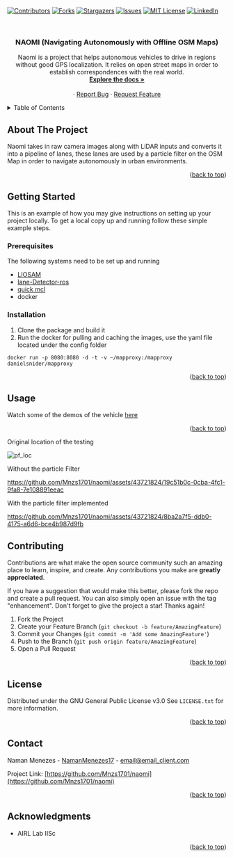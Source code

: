 <!-- Improved compatibility of back to top link: See: https://github.com/othneildrew/Best-README-Template/pull/73 -->
<a name="readme-top"></a>
<!--
*** Thanks for checking out the Best-README-Template. If you have a suggestion
*** that would make this better, please fork the repo and create a pull request
*** or simply open an issue with the tag "enhancement".
*** Don't forget to give the project a star!
*** Thanks again! Now go create something AMAZING! :D
-->



<!-- PROJECT SHIELDS -->
<!--
*** I'm using markdown "reference style" links for readability.
*** Reference links are enclosed in brackets [ ] instead of parentheses ( ).
*** See the bottom of this document for the declaration of the reference variables
*** for contributors-url, forks-url, etc. This is an optional, concise syntax you may use.
*** https://www.markdownguide.org/basic-syntax/#reference-style-links
-->
[![Contributors][contributors-shield]][contributors-url]
[![Forks][forks-shield]][forks-url]
[![Stargazers][stars-shield]][stars-url]
[![Issues][issues-shield]][issues-url]
[![MIT License][license-shield]][license-url]
[![LinkedIn][linkedin-shield]][linkedin-url]



<!-- PROJECT LOGO -->
<br />
<div align="center">
  <!-- <a href="https://github.com/Mnzs1701/naomi">
    <img src="images/logo.png" alt="Logo" width="80" height="80">
  </a> -->

<h3 align="center">NAOMI (Navigating Autonomously with Offline OSM Maps)</h3>

  <p align="center">
    Naomi is a project that helps autonomous vehicles to drive in regions without good GPS localization. It relies on open street maps in order to establish correspondences with the real world. 
    <br />
    <a href="https://github.com/Mnzs1701/naomi"><strong>Explore the docs »</strong></a>
    <br />
    <br />
    <!-- <a href="https://github.com/Mnzs1701/naomi">View Demo</a> -->
    ·
    <a href="https://github.com/Mnzs1701/naomi/issues">Report Bug</a>
    ·
    <a href="https://github.com/Mnzs1701/naomi/issues">Request Feature</a>
  </p>
</div>



<!-- TABLE OF CONTENTS -->
<details>
  <summary>Table of Contents</summary>
  <ol>
    <li>
      <a href="#about-the-project">About The Project</a>
<!--       <ul>
        <li><a href="#built-with">Built With</a></li>
      </ul> -->
    </li>
    <li>
      <a href="#getting-started">Getting Started</a>
      <ul>
        <li><a href="#prerequisites">Prerequisites</a></li>
        <li><a href="#installation">Installation</a></li>
      </ul>
    </li>
    <li><a href="#usage">Usage</a></li>
    <li><a href="#roadmap">Roadmap</a></li>
    <li><a href="#contributing">Contributing</a></li>
    <li><a href="#license">License</a></li>
    <li><a href="#contact">Contact</a></li>
    <li><a href="#acknowledgments">Acknowledgments</a></li>
  </ol>
</details>



<!-- ABOUT THE PROJECT -->
## About The Project

<!-- [![Product Name Screen Shot][product-screenshot]](https://example.com) -->

Naomi takes in raw camera images along with LiDAR inputs and converts it into a pipeline of lanes, these lanes are used by a particle filter on the OSM Map in order to navigate autonomously in urban environments.

<p align="right">(<a href="#readme-top">back to top</a>)</p>



<!-- GETTING STARTED -->
## Getting Started

This is an example of how you may give instructions on setting up your project locally.
To get a local copy up and running follow these simple example steps.

### Prerequisites

The following systems need to be set up and running
* [LIOSAM](git@github.com:TixiaoShan/LIO-SAM.git)
* [lane-Detector-ros](git@github.com:Mnzs1701/lane-detector-ros.git)
* [quick mcl](git@github.com:VorpalBlade/quickmcl.git)
* docker

### Installation

1. Clone the package and build it 
2. Run the docker for pulling and caching the images, use the yaml file located under the config folder
```
docker run -p 8080:8080 -d -t -v ~/mapproxy:/mapproxy danielsnider/mapproxy
```

<p align="right">(<a href="#readme-top">back to top</a>)</p>



<!-- USAGE EXAMPLES -->
## Usage

Watch some of the demos of the vehicle [here](https://youtu.be/S9IHIZG8YQU?si=RARpwMQrKIiVV4qB)

<p align="right">(<a href="#readme-top">back to top</a>)</p>

Original location of the testing

![pf_loc](https://github.com/Mnzs1701/naomi/assets/43721824/426cd2a3-2fd1-40e2-a3ab-e7dc3ed06340)

Without the particle Filter

https://github.com/Mnzs1701/naomi/assets/43721824/19c51b0c-0cba-4fc1-9fa8-7e108891eeac

With the particle filter implemented

https://github.com/Mnzs1701/naomi/assets/43721824/8ba2a7f5-ddb0-4175-a6d6-bce4b987d9fb



<!-- ROADMAP -->
<!-- ## Roadmap

- [ ] Feature 1
- [ ] Feature 2
- [ ] Feature 3
    - [ ] Nested Feature

See the [open issues](https://github.com/Mnzs1701/naomi/issues) for a full list of proposed features (and known issues).

<p align="right">(<a href="#readme-top">back to top</a>)</p> -->



<!-- CONTRIBUTING -->
## Contributing

Contributions are what make the open source community such an amazing place to learn, inspire, and create. Any contributions you make are **greatly appreciated**.

If you have a suggestion that would make this better, please fork the repo and create a pull request. You can also simply open an issue with the tag "enhancement".
Don't forget to give the project a star! Thanks again!

1. Fork the Project
2. Create your Feature Branch (`git checkout -b feature/AmazingFeature`)
3. Commit your Changes (`git commit -m 'Add some AmazingFeature'`)
4. Push to the Branch (`git push origin feature/AmazingFeature`)
5. Open a Pull Request

<p align="right">(<a href="#readme-top">back to top</a>)</p>



<!-- LICENSE -->
## License

Distributed under the GNU General Public License v3.0 See `LICENSE.txt` for more information.

<p align="right">(<a href="#readme-top">back to top</a>)</p>



<!-- CONTACT -->
## Contact

Naman Menezes - [NamanMenezes17](https://twitter.com/NamanMenezes17) - email@email_client.com

Project Link: [https://github.com/Mnzs1701/naomi](https://github.com/Mnzs1701/naomi)

<p align="right">(<a href="#readme-top">back to top</a>)</p>



<!-- ACKNOWLEDGMENTS -->
## Acknowledgments

* AIRL Lab IISc

<p align="right">(<a href="#readme-top">back to top</a>)</p>



<!-- MARKDOWN LINKS & IMAGES -->
<!-- https://www.markdownguide.org/basic-syntax/#reference-style-links -->
[contributors-shield]: https://img.shields.io/github/contributors/Mnzs1701/naomi.svg?style=for-the-badge
[contributors-url]: https://github.com/Mnzs1701/naomi/graphs/contributors
[forks-shield]: https://img.shields.io/github/forks/Mnzs1701/naomi.svg?style=for-the-badge
[forks-url]: https://github.com/Mnzs1701/naomi/network/members
[stars-shield]: https://img.shields.io/github/stars/Mnzs1701/naomi.svg?style=for-the-badge
[stars-url]: https://github.com/Mnzs1701/naomi/stargazers
[issues-shield]: https://img.shields.io/github/issues/Mnzs1701/naomi.svg?style=for-the-badge
[issues-url]: https://github.com/Mnzs1701/naomi/issues
[license-shield]: https://img.shields.io/github/license/Mnzs1701/naomi.svg?style=for-the-badge
[license-url]: https://github.com/Mnzs1701/naomi/blob/master/LICENSE.txt
[linkedin-shield]: https://img.shields.io/badge/-LinkedIn-black.svg?style=for-the-badge&logo=linkedin&colorB=555
[linkedin-url]: https://linkedin.com/in/naman-menezes
[product-screenshot]: images/screenshot.png
[Next.js]: https://img.shields.io/badge/next.js-000000?style=for-the-badge&logo=nextdotjs&logoColor=white
[Next-url]: https://nextjs.org/
[React.js]: https://img.shields.io/badge/React-20232A?style=for-the-badge&logo=react&logoColor=61DAFB
[React-url]: https://reactjs.org/
[Vue.js]: https://img.shields.io/badge/Vue.js-35495E?style=for-the-badge&logo=vuedotjs&logoColor=4FC08D
[Vue-url]: https://vuejs.org/
[Angular.io]: https://img.shields.io/badge/Angular-DD0031?style=for-the-badge&logo=angular&logoColor=white
[Angular-url]: https://angular.io/
[Svelte.dev]: https://img.shields.io/badge/Svelte-4A4A55?style=for-the-badge&logo=svelte&logoColor=FF3E00
[Svelte-url]: https://svelte.dev/
[Laravel.com]: https://img.shields.io/badge/Laravel-FF2D20?style=for-the-badge&logo=laravel&logoColor=white
[Laravel-url]: https://laravel.com
[Bootstrap.com]: https://img.shields.io/badge/Bootstrap-563D7C?style=for-the-badge&logo=bootstrap&logoColor=white
[Bootstrap-url]: https://getbootstrap.com
[JQuery.com]: https://img.shields.io/badge/jQuery-0769AD?style=for-the-badge&logo=jquery&logoColor=white
[JQuery-url]: https://jquery.com 
